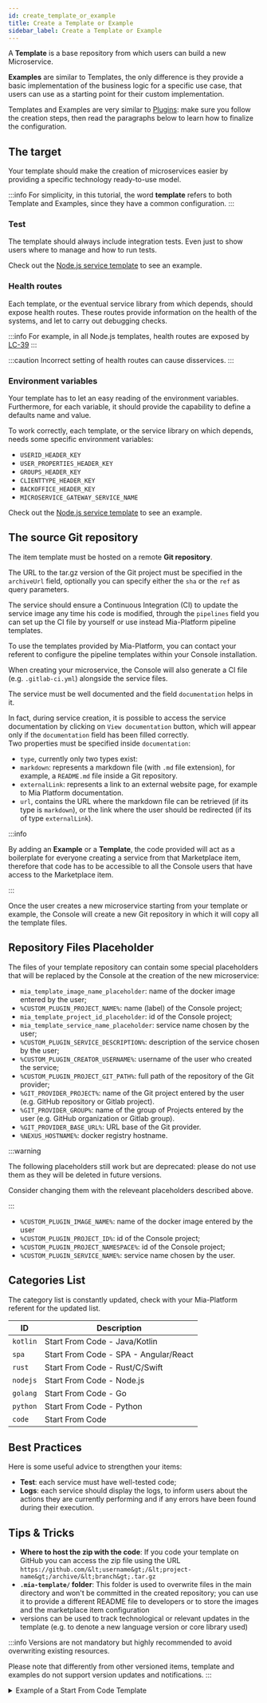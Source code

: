 ```yaml
---
id: create_template_or_example
title: Create a Template or Example
sidebar_label: Create a Template or Example
---
```


A **Template** is a base repository from which users can build a new Microservice.

**Examples** are similar to Templates, the only difference is they provide a basic implementation of the business logic for a specific use case, that users can use as a starting point for their custom implementation.

Templates and Examples are very similar to [Plugins](/old_software-catalog/manage-items/mia-ctl/create/create-item-by-type/create_plugin.md): make sure you follow the creation steps, then read the paragraphs below to learn how to finalize the configuration.

## The target

Your template should make the creation of microservices easier by providing a specific technology ready-to-use model.

:::info
For simplicity, in this tutorial, the word **template** refers to both Template and Examples, since they have a common configuration.
:::

### Test

The template should always include integration tests.
Even just to show users where to manage and how to run tests.

Check out the [Node.js service template](https://github.com/mia-platform-marketplace/Node.js-Custom-Plugin-Template/blob/master/tests/index.test.js) to see an example.

### Health routes

Each template, or the eventual service library from which depends, should expose health routes.
These routes provide information on the health of the systems, and let to carry out debugging checks.

:::info
For example, in all Node.js templates, health routes are exposed by [LC-39](https://github.com/mia-platform/lc39)
:::

:::caution
Incorrect setting of health routes can cause disservices.
:::

### Environment variables

Your template has to let an easy reading of the environment variables. Furthermore, for each variable, it should provide the capability to define a defaults name and value.

To work correctly, each template, or the service library on which depends, needs some specific environment variables:

- `USERID_HEADER_KEY`
- `USER_PROPERTIES_HEADER_KEY`
- `GROUPS_HEADER_KEY`
- `CLIENTTYPE_HEADER_KEY`
- `BACKOFFICE_HEADER_KEY`
- `MICROSERVICE_GATEWAY_SERVICE_NAME`

Check out the [Node.js service template](https://github.com/mia-platform-marketplace/Node.js-Custom-Plugin-Template/blob/255233ce35ec7748bb4120057dc36fcd2bb3f983/Dockerfile#L29-L30) to see an example.

## The source Git repository

The item template must be hosted on a remote **Git repository**.

The URL to the tar.gz version of the Git project must be specified in the `archiveUrl` field, optionally you can specify either the `sha` or the `ref` as query parameters.

The service should ensure a Continuous Integration (CI) to update the service image any time his code is modified, through the `pipelines` field you can set up the CI file by yourself or use instead Mia-Platform pipeline templates.  

To use the templates provided by Mia-Platform, you can contact your referent to configure the pipeline templates within your Console installation.

When creating your microservice, the Console will also generate a CI file (e.g. `.gitlab-ci.yml`) alongside the service files.

The service must be well documented and the field `documentation` helps in it.

In fact, during service creation, it is possible to access the service documentation by clicking on `View documentation` button, which will appear only if the `documentation` field has been filled correctly.  
Two properties must be specified inside `documentation`:  

- `type`, currently only two types exist:
- `markdown`: represents a markdown file (with `.md` file extension), for example, a `README.md` file inside a Git repository.
- `externalLink`: represents a link to an external website page, for example to Mia Platform documentation.
- `url`, contains the URL where the markdown file can be retrieved (if its type is `markdown`), or the link where the user should be redirected (if its of type `externalLink`).  

:::info

By adding an **Example** or a **Template**, the code provided will act as a boilerplate for everyone creating a service from that Marketplace item, therefore that code has to be accessible to all the Console users that have access to the Marketplace item.

:::  

Once the user creates a new microservice starting from your template or example, the Console will create a new Git repository in which it will copy all the template files.

## Repository Files Placeholder

The files of your template repository can contain some special placeholders that will be replaced by the Console at the creation of the new microservice:

- `mia_template_image_name_placeholder`: name of the docker image entered by the user;
- `%CUSTOM_PLUGIN_PROJECT_NAME%`: name (label) of the Console project;
- `mia_template_project_id_placeholder`: id of the Console project;
- `mia_template_service_name_placeholder`: service name chosen by the user;
- `%CUSTOM_PLUGIN_SERVICE_DESCRIPTION%`: description of the service chosen by the user;
- `%CUSTOM_PLUGIN_CREATOR_USERNAME%`: username of the user who created the service;
- `%CUSTOM_PLUGIN_PROJECT_GIT_PATH%`: full path of the repository of the Git provider;
- `%GIT_PROVIDER_PROJECT%`: name of the Git project entered by the user (e.g. GitHub repository or Gitlab project).
- `%GIT_PROVIDER_GROUP%`: name of the group of Projects entered by the user (e.g. GitHub organization or Gitlab group).
- `%GIT_PROVIDER_BASE_URL%`: URL base of the Git provider.
- `%NEXUS_HOSTNAME%`: docker registry hostname.

:::warning

The following placeholders still work but are deprecated: please do not use them as they will be deleted in future versions.

Consider changing them with the releveant placeholders described above.

:::

- `%CUSTOM_PLUGIN_IMAGE_NAME%`: name of the docker image entered by the user
- `%CUSTOM_PLUGIN_PROJECT_ID%`: id of the Console project;
- `%CUSTOM_PLUGIN_PROJECT_NAMESPACE%`: id of the Console project;
- `%CUSTOM_PLUGIN_SERVICE_NAME%`: service name chosen by the user.

## Categories List

The category list is constantly updated, check with your Mia-Platform referent for the updated list.

| ID       | Description                           |
| -------- | ------------------------------------- |
| `kotlin` | Start From Code - Java/Kotlin         |
| `spa`    | Start From Code - SPA - Angular/React |
| `rust`   | Start From Code - Rust/C/Swift        |
| `nodejs` | Start From Code - Node.js             |
| `golang` | Start From Code - Go                  |
| `python` | Start From Code - Python              |
| `code`   | Start From Code                       |

## Best Practices

Here is some useful advice to strengthen your items:

- **Test**: each service must have well-tested code;
- **Logs**: each service should display the logs, to inform users about the actions they are currently performing and if any errors have been found during their execution.

## Tips & Tricks

- **Where to host the zip with the code**: If you code your template on GitHub you can access the zip file using the URL `https://github.com/&lt;username&gt;/&lt;project-name&gt;/archive/&lt;branch&gt;.tar.gz`
- **`.mia-template/` folder**: This folder is used to overwrite files in the main directory and won't be committed in the created repository; you can use it to provide a different README file to developers or to store the images and the marketplace item configuration
- versions can be used to track technological or relevant updates in the template (e.g. to denote a new language version or core library used)

:::info
Versions are not mandatory but highly recommended to avoid overwriting existing resources.

Please note that differently from other versioned items, template and examples do not support version updates and notifications.
:::

<details><summary>Example of a Start From Code Template</summary>

```json
{
    "name": "Spring Boot Native",
    "description": "Starter for Spring Boot Native Application",
    "type": "template",
    "releaseStage": "stable",
    "tenantId": "my-tenant",
    "itemId": "spring-boot-service",
    "repositoryUrl": "https://sample-url.com",
    "label": "Spring Boot Native",
    "categoryId": "kotlin",
    "suportedBy": "Supported",
    "documentation": {
        "type": "markdown",
        "url": "https://url-of-documentation.org"
    },
    "image": {
        "localPath": "./image.png"
    },
    "supportedByImage": {
        "localPath": "./supportedByImage.jpeg"
    },
    "resources":{
        "services":{
            "spring-boot-service":{
                "name": "spring-boot-service",
                "description": "Simple Spring Boot Native service",
                "archiveUrl": "https://the-archive-url.org",
                "containerPorts": [
                    {
                        "name": "http",
                        "from": 80,
                        "to": 3000,
                        "protocol": "TCP"
                    }
                ],
                "type": "template",
                "defaultEnvironmentVariables": [
                    {
                      "name": "LOG_LEVEL",
                      "value": "{{LOG_LEVEL}}",
                      "valueType": "plain"
                    },
                    {
                      "name": "HTTP_PORT",
                      "value": "3000",
                      "valueType": "plain"
                    }
                ],
                "defaultProbes": {
                    "liveness": {
                        "initialDelaySeconds": 40,
                        "periodSeconds": 15,
                        "timeoutSeconds": 1,
                        "successThreshold": 1,
                        "failureThreshold": 3
                    }
                },
                "defaultResources": {
                    "cpuLimits": {
                      "max": "150m",
                      "min": "50m"
                    },
                    "memoryLimits": {
                      "max": "400Mi",
                      "min": "400Mi"
                    }
                  }
            }
        }
    }
}
```

</details>
